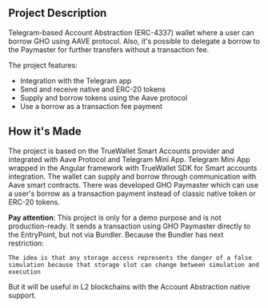 ## Project Description

Telegram-based Account Abstraction (ERC-4337) wallet where a user can borrow GHO using AAVE protocol. Also, it's possible to delegate a borrow to the Paymaster for further transfers without a transaction fee.

The project features:
* Integration with the Telegram app
* Send and receive native and ERC-20 tokens
* Supply and borrow tokens using the Aave protocol
* Use a borrow as a transaction fee payment

## How it's Made

The project is based on the TrueWallet Smart Accounts provider and integrated with Aave Protocol and Telegram Mini App. Telegram Mini App wrapped in the Angular framework with TrueWallet SDK for Smart accounts integration. The wallet can supply and borrow through communication with Aave smart contracts. There was developed GHO Paymaster which can use a user's borrow as a transaction payment instead of classic native token or ERC-20 tokens.

**Pay attention**: This project is only for a demo purpose and is not production-ready. It sends a transaction using GHO Paymaster directly to the EntryPoint, but not via Bundler. Because the Bundler has next restriction:
```
The idea is that any storage access represents the danger of a false simulation because that storage slot can change between simulation and execution
```

But it will be useful in L2 blockchains with the Account Abstraction native support.
